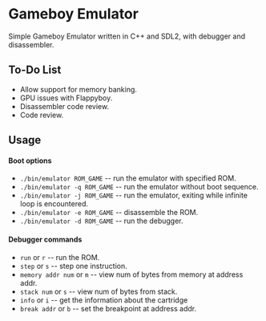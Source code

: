 Gameboy Emulator
==============

Simple Gameboy Emulator written in C++ and SDL2, with debugger and disassembler.

To-Do List
----------

* Allow support for memory banking.
* GPU issues with Flappyboy.
* Disassembler code review. 
* Code review.

Usage
-----

#### Boot options

* `./bin/emulator ROM_GAME` -- run the emulator with specified ROM.
* `./bin/emulator -q ROM_GAME` -- run the emulator without boot sequence.
* `./bin/emulator -j ROM_GAME` -- run the emulator, exiting while infinite loop is encountered.
* `./bin/emulator -e ROM_GAME` -- disassemble the ROM.
* `./bin/emulator -d ROM_GAME` -- run the debugger.

#### Debugger commands

* `run` or `r` -- run the ROM.
* `step` or `s` -- step one instruction.
* `memory addr num` or `m` -- view num of bytes from memory at address addr.
* `stack num` or `s` -- view num of bytes from stack.
* `info` or `i` -- get the information about the cartridge
* `break addr` or `b` -- set the breakpoint at address addr.
